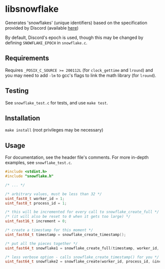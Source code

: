 # libsnowflake

Generates 'snowflakes' (unique identifiers) based on the specification provided by Discord (available [here](https://discord.com/developers/docs/reference#snowflakes))

By default, Discord's epoch is used, though this may be changed by defining `SNOWFLAKE_EPOCH` in `snowflake.c`.


## Requirements

Requires `_POSIX_C_SOURCE >= 200112L` (for `clock_gettime` and `lround`) and you may need to add `-lm` to gcc's flags to link the math library (for `lround`).


## Testing

See `snowflake_test.c` for tests, and use `make test`.


## Installation

`make install` (root privileges may be necessary)


## Usage

For documentation, see the header file's comments. For more in-depth examples, see `snowflake_test.c`.

```c
#include <stdint.h>
#include "snowflake.h"

/* ... */

/* arbitrary values, must be less than 32 */
uint_fast8_t worker_id = 1;
uint_fast8_t process_id = 1;

/* this will be incremented for every call to snowflake_create_full */
/* (it will also be reset to 0 when it gets too large) */
uint_fast16_t increment = 0;

/* create a timestamp for this moment */
uint_fast64_t timestamp = snowflake_create_timestamp();

/* put all the pieces together */
uint_fast64_t snowflake1 = snowflake_create_full(timestamp, worker_id, process_id, &increment);

/* less verbose option - calls snowflake_create_timestamp() for you */
uint_fast64_t snowflake2 = snowflake_create(worker_id, process_id, &increment);
```


